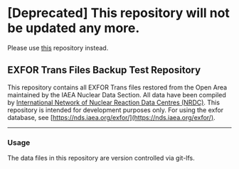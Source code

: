 # [Deprecated] This repository will not be updated any more.
Please use [this](https://git.oecd-nea.org/exfor/nrdc/trans/) repository instead.



## EXFOR Trans Files Backup Test Repository
This repository contains all EXFOR Trans files restored from the Open Area maintained by the IAEA Nuclear Data Section. All data have been compiled by [International Network of Nuclear Reaction Data Centres (NRDC)](https://nds.iaea.org/nrdc/).
This repository is intended for development purposes only. For using the exfor database, see [https://nds.iaea.org/exfor/](https://nds.iaea.org/exfor/).

------------------------------------------------------------------------------

### Usage
The data files in this repository are version controlled via git-lfs.
